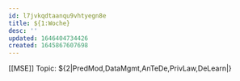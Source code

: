 ```yaml
---
id: l7jvkqdtaanqu9vhtyegn8e
title: ${1:Woche}
desc: ''
updated: 1646404734426
created: 1645867607698
---
```

[[MSE]] Topic: ${2|PredMod,DataMgmt,AnTeDe,PrivLaw,DeLearn|}
